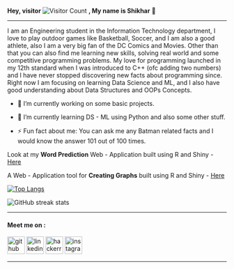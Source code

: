 **Hey, visitor** ![Visitor Count](https://profile-counter.glitch.me/shikharkrdixit/count.svg) **, My name is Shikhar** 👋


***

I am an Engineering student in the Information Technology department, I love to play outdoor games like Basketball, Soccer, and I am also a good athlete, also I am a very big fan of the DC Comics and Movies. Other than that you can also find me learning new skills, solving real world and some competitive programming problems. My love for programming launched in my 12th standard when I was introduced to C++ (ofc adding two numbers) and I have never stopped discovering new facts about programming since. Right now I am focusing on learning Data Science and ML, and I also have good understanding about Data Structures and OOPs Concepts.






- 🔭 I’m currently working on some basic projects.

- 🌱 I’m currently learning DS - ML using Python and also some other stuff.

- ⚡ Fun fact about me: You can ask me any Batman related facts and I would know the answer 101 out of 100 times.


Look at my **Word Prediction** Web - Application built using R and Shiny - [Here](https://shikharkrdixit.shinyapps.io/ngram_match/)



A Web - Application tool for **Creating Graphs** built using R and Shiny - [Here](https://shikharkrdixit.shinyapps.io/CreatingGraphs/?_ga=2.29091516.1841408205.1617125902-1560055809.1613538410)



[![Top Langs](https://github-readme-stats.vercel.app/api/top-langs/?username=shikharkrdixit&hide=javascript,html)](https://github.com/shikharkrdixit/github-readme-stats)


![GitHub streak stats](https://github-readme-streak-stats.herokuapp.com/?user=shikharkrdixit)






***

#### Meet me on  :
[<img src='https://cdn.jsdelivr.net/npm/simple-icons@3.0.1/icons/github.svg' alt='github' height='40'>](https://github.com/shikharkrdixit)  [<img src='https://cdn.jsdelivr.net/npm/simple-icons@3.0.1/icons/linkedin.svg' alt='linkedin' height='40'>](https://www.linkedin.com/in/shikharkrdixit/)  [<img src='https://cdn.jsdelivr.net/npm/simple-icons@3.0.1/icons/hackerrank.svg' alt='hackerrank' height='40'>](https://www.hackerrank.com/sdixit362)  [<img src='https://cdn.jsdelivr.net/npm/simple-icons@3.0.1/icons/instagram.svg' alt='instagram' height='40'>](https://www.instagram.com/mr.malfaisant/)  

_______



